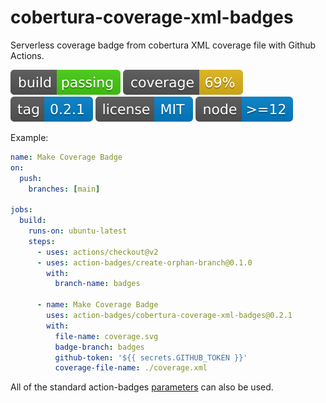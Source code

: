 # cobertura-coverage-xml-badges

Serverless coverage badge from cobertura XML coverage file with Github Actions.

![build](https://raw.githubusercontent.com/action-badges/cobertura-coverage-xml-badges/badges/.badges/main/build-status.svg)
![coverage](https://raw.githubusercontent.com/action-badges/cobertura-coverage-xml-badges/badges/.badges/main/coverage.svg)
![tag](https://raw.githubusercontent.com/action-badges/cobertura-coverage-xml-badges/badges/.badges/github-tag.svg)
![license](https://raw.githubusercontent.com/action-badges/cobertura-coverage-xml-badges/badges/.badges/main/package-license.svg)
![node](https://raw.githubusercontent.com/action-badges/cobertura-coverage-xml-badges/badges/.badges/main/package-node-version.svg)

Example:

```yaml
name: Make Coverage Badge
on:
  push:
    branches: [main]

jobs:
  build:
    runs-on: ubuntu-latest
    steps:
      - uses: actions/checkout@v2
      - uses: action-badges/create-orphan-branch@0.1.0
        with:
          branch-name: badges

      - name: Make Coverage Badge
        uses: action-badges/cobertura-coverage-xml-badges@0.2.1
        with:
          file-name: coverage.svg
          badge-branch: badges
          github-token: '${{ secrets.GITHUB_TOKEN }}'
          coverage-file-name: ./coverage.xml
```

All of the standard action-badges [parameters](https://github.com/action-badges/core/blob/main/docs/github-action.md#parameters) can also be used.
